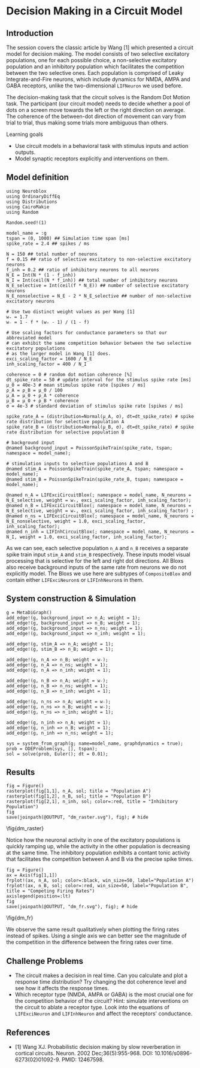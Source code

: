 <!--This file was generated, do not modify it.-->
# Decision Making in a Circuit Model

## Introduction
The session covers the classic article by Wang [1] which presented a circuit model for decision making. The model consists of two selective excitatory populations, one for each possible choice, a non-selective excitatory population and an inhibitory population which facilitates the competition between the two selective ones.
Each population is comprised of Leaky Integrate-and-Fire neurons, which include dynamics for NMDA, AMPA and GABA receptors, unlike the two-dimensional `LIFNeuron` we used before.

The decision-making task that the circuit solves is the Random Dot Motion task. The participant (our circuit model) needs to decide whether a pool of dots on a screen move towards the left or the right direction on average. The coherence of the between-dot direction of movement can vary from trial to trial, thus making some trials more ambiguous than others.

Learning goals
- Use circuit models in a behavioral task with stimulus inputs and action outputs.
- Model synaptic receptors explicitly and interventions on them.

## Model definition

````julia:ex1
using Neuroblox
using OrdinaryDiffEq
using Distributions
using CairoMakie
using Random

Random.seed!(1)

model_name = :g
tspan = (0, 1000) ## Simulation time span [ms]
spike_rate = 2.4 ## spikes / ms

N = 150 ## total number of neurons
f = 0.15 ## ratio of selective excitatory to non-selective excitatory neurons
f_inh = 0.2 ## ratio of inhibitory neurons to all neurons
N_E = Int(N * (1 - f_inh))
N_I = Int(ceil(N * f_inh)) ## total number of inhibitory neurons
N_E_selective = Int(ceil(f * N_E)) ## number of selective excitatory neurons
N_E_nonselective = N_E - 2 * N_E_selective ## number of non-selective excitatory neurons

# Use two distinct weight values as per Wang [1]
w₊ = 1.7
w₋ = 1 - f * (w₊ - 1) / (1 - f)

# Use scaling factors for conductance parameters so that our abbreviated model
# can exhibit the same competition behavior between the two selective excitatory populations
# as the larger model in Wang [1] does.
exci_scaling_factor = 1600 / N_E
inh_scaling_factor = 400 / N_I

coherence = 0 # random dot motion coherence [%]
dt_spike_rate = 50 # update interval for the stimulus spike rate [ms]
μ_0 = 40e-3 # mean stimulus spike rate [spikes / ms]
ρ_A = ρ_B = μ_0 / 100
μ_A = μ_0 + ρ_A * coherence
μ_B = μ_0 + ρ_B * coherence
σ = 4e-3 # standard deviation of stimulus spike rate [spikes / ms]

spike_rate_A = (distribution=Normal(μ_A, σ), dt=dt_spike_rate) # spike rate distribution for selective population A
spike_rate_B = (distribution=Normal(μ_B, σ), dt=dt_spike_rate) # spike rate distribution for selective population B

# background input
@named background_input = PoissonSpikeTrain(spike_rate, tspan; namespace = model_name);

# stimulation inputs to selective populations A and B
@named stim_A = PoissonSpikeTrain(spike_rate_A, tspan; namespace = model_name);
@named stim_B = PoissonSpikeTrain(spike_rate_B, tspan; namespace = model_name);

@named n_A = LIFExciCircuitBlox(; namespace = model_name, N_neurons = N_E_selective, weight = w₊, exci_scaling_factor, inh_scaling_factor);
@named n_B = LIFExciCircuitBlox(; namespace = model_name, N_neurons = N_E_selective, weight = w₊, exci_scaling_factor, inh_scaling_factor) ;
@named n_ns = LIFExciCircuitBlox(; namespace = model_name, N_neurons = N_E_nonselective, weight = 1.0, exci_scaling_factor, inh_scaling_factor);
@named n_inh = LIFInhCircuitBlox(; namespace = model_name, N_neurons = N_I, weight = 1.0, exci_scaling_factor, inh_scaling_factor);
````

As we can see, each selective population `n_A` and `n_B` receives a separate spike train input `stim_A` and `stim_B` respectively. These inputs model visual processing that is selective for the left and right dot directions. All Bloxs also receive background inputs of the same rate from neurons we do not explicitly model.
The Bloxs we use here are subtypes of `CompositeBlox` and contain either `LIFExciNeuron`s or `LIFInhNeuron`s in them.

## System construction & Simulation

````julia:ex2
g = MetaDiGraph()
add_edge!(g, background_input => n_A; weight = 1);
add_edge!(g, background_input => n_B; weight = 1);
add_edge!(g, background_input => n_ns; weight = 1);
add_edge!(g, background_input => n_inh; weight = 1);

add_edge!(g, stim_A => n_A; weight = 1);
add_edge!(g, stim_B => n_B; weight = 1);

add_edge!(g, n_A => n_B; weight = w₋);
add_edge!(g, n_A => n_ns; weight = 1);
add_edge!(g, n_A => n_inh; weight = 1);

add_edge!(g, n_B => n_A; weight = w₋);
add_edge!(g, n_B => n_ns; weight = 1);
add_edge!(g, n_B => n_inh; weight = 1);

add_edge!(g, n_ns => n_A; weight = w₋);
add_edge!(g, n_ns => n_B; weight = w₋);
add_edge!(g, n_ns => n_inh; weight = 1);

add_edge!(g, n_inh => n_A; weight = 1);
add_edge!(g, n_inh => n_B; weight = 1);
add_edge!(g, n_inh => n_ns; weight = 1);

sys = system_from_graph(g; name=model_name, graphdynamics = true);
prob = ODEProblem(sys, [], tspan);
sol = solve(prob, Euler(); dt = 0.01);
````

## Results

````julia:ex3
fig = Figure()
rasterplot(fig[1,1], n_A, sol; title = "Population A")
rasterplot(fig[1,2], n_B, sol; title = "Population B")
rasterplot(fig[2,1], n_inh, sol; color=:red, title = "Inhibitory Population")
fig
save(joinpath(@OUTPUT, "dm_raster.svg"), fig); # hide
````

\fig{dm_raster}

Notice how the neuronal activity in one of the excitatory populations is quickly ramping up, while the activity in the other population is decreasing at the same time. The inhibitory population exhibits a contant tonic activity that facilitates the competition between A and B via the precise spike times.

````julia:ex4
fig = Figure()
ax = Axis(fig[1,1])
frplot!(ax, n_A, sol; color=:black, win_size=50, label="Population A")
frplot!(ax, n_B, sol; color=:red, win_size=50, label="Population B", title = "Competing Firing Rates")
axislegend(position=:lt)
fig
save(joinpath(@OUTPUT, "dm_fr.svg"), fig); # hide
````

\fig{dm_fr}

We observe the same result qualitatively when plotting the firing rates instead of spikes. Using a single axis we can better see the magnitude of the competition in the difference between the firing rates over time.

## Challenge Problems
- The circuit makes a decision in real time. Can you calculate and plot a response time distribution? Try changing the dot coherence level and see how it affects the response times.
- Which receptor type (NMDA, AMPA or GABA) is the most crucial one for the competition behavior of the circuit? Hint: simulate interventions on the circuit to ablate a receptor type. Look into the equations of `LIFExciNeuron` and `LIFInhNeuron` and affect the receptors' conductance.

## References
- [1]  Wang XJ. Probabilistic decision making by slow reverberation in cortical circuits. Neuron. 2002 Dec;36(5):955-968. DOI: 10.1016/s0896-6273(02)01092-9. PMID: 12467598.


